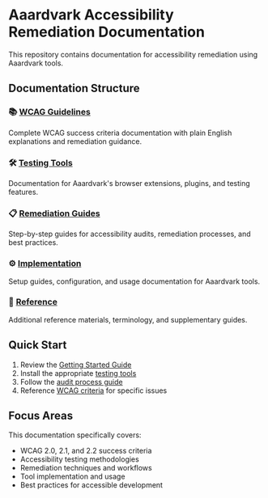 # Aaardvark Accessibility Remediation Documentation

This repository contains documentation for accessibility remediation using Aaardvark tools.

## Documentation Structure

### 📚 [WCAG Guidelines](./wcag-guidelines/)
Complete WCAG success criteria documentation with plain English explanations and remediation guidance.

### 🛠️ [Testing Tools](./testing-tools/)
Documentation for Aaardvark's browser extensions, plugins, and testing features.

### 📋 [Remediation Guides](./remediation-guides/)
Step-by-step guides for accessibility audits, remediation processes, and best practices.

### ⚙️ [Implementation](./implementation/)
Setup guides, configuration, and usage documentation for Aaardvark tools.

### 📖 [Reference](./reference/)
Additional reference materials, terminology, and supplementary guides.

## Quick Start

1. Review the [Getting Started Guide](./implementation/getting-started-aaardvark.md)
2. Install the appropriate [testing tools](./testing-tools/)
3. Follow the [audit process guide](./remediation-guides/)
4. Reference [WCAG criteria](./wcag-guidelines/) for specific issues

## Focus Areas

This documentation specifically covers:
- WCAG 2.0, 2.1, and 2.2 success criteria
- Accessibility testing methodologies
- Remediation techniques and workflows
- Tool implementation and usage
- Best practices for accessible development
